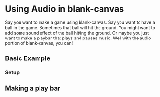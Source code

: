 # Using Audio in blank-canvas

<!--
TODO:
* add links to blank canvas
* local file path
* AND urls
* need full file path (unless you add it as a data file in cabal) 
-->

Say you want to make a game using blank-canvas. Say you want to have a ball in the game.  Sometimes that ball will hit the ground. You might want to add some sound effect of the ball hitting the ground. Or maybe you just want to make a playbar that plays and pauses music. Well with the audio portion of blank-canvas, you can! 

## Basic Example
### Setup
### 

## Making a play bar

